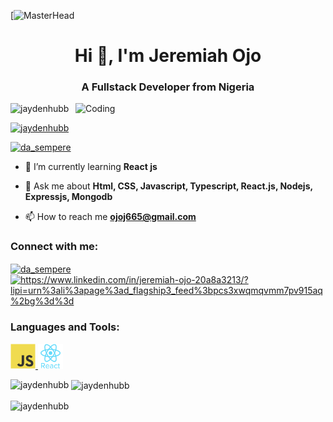 [![MasterHead](https://as1.ftcdn.net/v2/jpg/02/21/97/86/1000_F_221978639_EyPBA9tuscYhW6rhaO5EiVzdG8hvQSgV.jpg)
<h1 align="center">Hi 👋, I'm Jeremiah Ojo</h1>
<h3 align="center">A Fullstack Developer from Nigeria</h3>
<img align="right" alt="Coding" width="400" src="https://t4.ftcdn.net/jpg/03/13/40/45/360_F_313404541_e9YZ3pht6oEEkMXuhxTboqXA2B2ShNnC.jpg">

<p align="left"> <img src="https://komarev.com/ghpvc/?username=jaydenhubb&label=Profile%20views&color=0e75b6&style=flat" alt="jaydenhubb" /> </p>

<p align="left"> <a href="https://github.com/ryo-ma/github-profile-trophy"><img src="https://github-profile-trophy.vercel.app/?username=jaydenhubb" alt="jaydenhubb" /></a> </p>

<p align="left"> <a href="https://twitter.com/da_sempere" target="blank"><img src="https://img.shields.io/twitter/follow/da_sempere?logo=twitter&style=for-the-badge" alt="da_sempere" /></a> </p>

- 🌱 I’m currently learning **React js**

- 💬 Ask me about **Html, CSS, Javascript, Typescript, React.js, Nodejs, Expressjs, Mongodb**

- 📫 How to reach me **ojoj665@gmail.com**

<h3 align="left">Connect with me:</h3>
<p align="left">
<a href="https://twitter.com/da_sempere" target="blank"><img align="center" src="https://raw.githubusercontent.com/rahuldkjain/github-profile-readme-generator/master/src/images/icons/Social/twitter.svg" alt="da_sempere" height="30" width="40" /></a>
<a href="https://linkedin.com/in/https://www.linkedin.com/in/jeremiah-ojo-20a8a3213/?lipi=urn%3ali%3apage%3ad_flagship3_feed%3bpcs3xwqmqvmm7pv915aq%2bg%3d%3d" target="blank"><img align="center" src="https://raw.githubusercontent.com/rahuldkjain/github-profile-readme-generator/master/src/images/icons/Social/linked-in-alt.svg" alt="https://www.linkedin.com/in/jeremiah-ojo-20a8a3213/?lipi=urn%3ali%3apage%3ad_flagship3_feed%3bpcs3xwqmqvmm7pv915aq%2bg%3d%3d" height="30" width="40" /></a>
</p>

<h3 align="left">Languages and Tools:</h3>
<p align="left"> <a href="https://developer.mozilla.org/en-US/docs/Web/JavaScript" target="_blank" rel="noreferrer"> <img src="https://raw.githubusercontent.com/devicons/devicon/master/icons/javascript/javascript-original.svg" alt="javascript" width="40" height="40"/> </a> <a href="https://reactjs.org/" target="_blank" rel="noreferrer"> <img src="https://raw.githubusercontent.com/devicons/devicon/master/icons/react/react-original-wordmark.svg" alt="react" width="40" height="40"/> </a> </p>

<p><img align="left" src="https://github-readme-stats.vercel.app/api/top-langs?username=jaydenhubb&show_icons=true&locale=en&layout=compact" alt="jaydenhubb" /></p>

<p>&nbsp;<img align="center" src="https://github-readme-stats.vercel.app/api?username=jaydenhubb&show_icons=true&locale=en" alt="jaydenhubb" /></p>

<p><img align="center" src="https://github-readme-streak-stats.herokuapp.com/?user=jaydenhubb&" alt="jaydenhubb" /></p>

